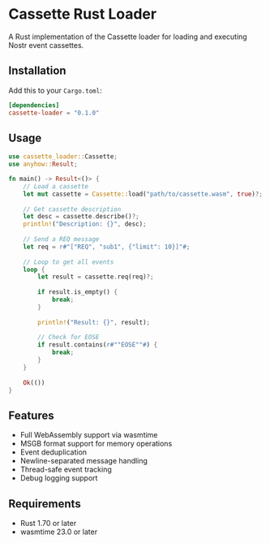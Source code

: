 # Cassette Rust Loader

A Rust implementation of the Cassette loader for loading and executing Nostr event cassettes.

## Installation

Add this to your `Cargo.toml`:

```toml
[dependencies]
cassette-loader = "0.1.0"
```

## Usage

```rust
use cassette_loader::Cassette;
use anyhow::Result;

fn main() -> Result<()> {
    // Load a cassette
    let mut cassette = Cassette::load("path/to/cassette.wasm", true)?;
    
    // Get cassette description
    let desc = cassette.describe()?;
    println!("Description: {}", desc);
    
    // Send a REQ message
    let req = r#"["REQ", "sub1", {"limit": 10}]"#;
    
    // Loop to get all events
    loop {
        let result = cassette.req(req)?;
        
        if result.is_empty() {
            break;
        }
        
        println!("Result: {}", result);
        
        // Check for EOSE
        if result.contains(r#""EOSE""#) {
            break;
        }
    }
    
    Ok(())
}
```

## Features

- Full WebAssembly support via wasmtime
- MSGB format support for memory operations
- Event deduplication
- Newline-separated message handling
- Thread-safe event tracking
- Debug logging support

## Requirements

- Rust 1.70 or later
- wasmtime 23.0 or later
